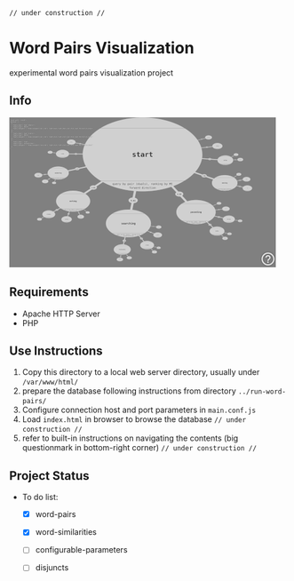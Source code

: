     // under construction //

# Word Pairs Visualization

experimental word pairs visualization project

## Info

![](media/ssh-640.png)

## Requirements

- Apache HTTP Server
- PHP

## Use Instructions

1. Copy this directory to a local web server directory, usually under `/var/www/html/`
2. prepare the database following instructions from directory `../run-word-pairs/`
3. Configure connection host and port parameters in `main.conf.js`
4. Load `index.html` in browser to browse the database `// under construction //`
5. refer to built-in instructions on navigating the contents (big questionmark in bottom-right corner) `// under construction //`

## Project Status

- To do list:
    - [x] word-pairs
    - [x] word-similarities
    - [ ] configurable-parameters
    - [ ] disjuncts

